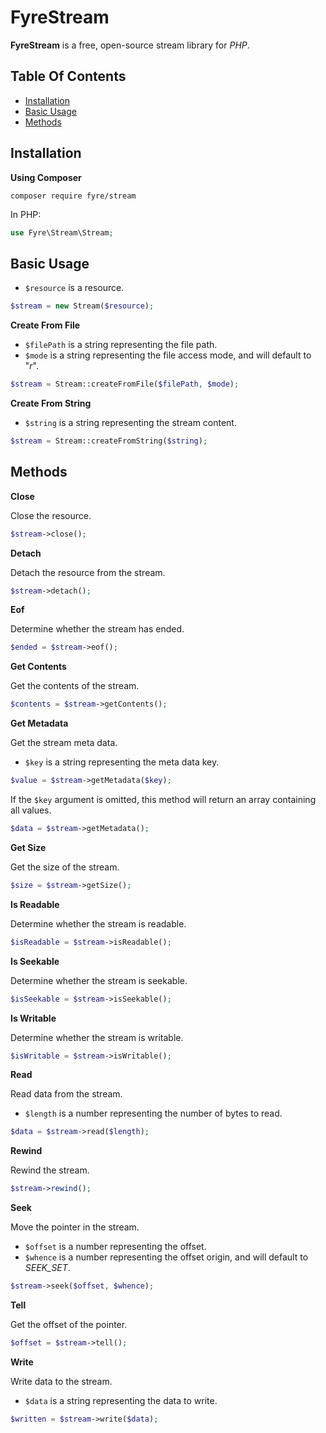 # FyreStream

**FyreStream** is a free, open-source stream library for *PHP*.


## Table Of Contents
- [Installation](#installation)
- [Basic Usage](#basic-usage)
- [Methods](#methods)



## Installation

**Using Composer**

```
composer require fyre/stream
```

In PHP:

```php
use Fyre\Stream\Stream;
```


## Basic Usage

- `$resource` is a resource.

```php
$stream = new Stream($resource);
```

**Create From File**

- `$filePath` is a string representing the file path.
- `$mode` is a string representing the file access mode, and will default to "*r*".

```php
$stream = Stream::createFromFile($filePath, $mode);
```

**Create From String**

- `$string` is a string representing the stream content.

```php
$stream = Stream::createFromString($string);
```

## Methods

**Close**

Close the resource.

```php
$stream->close();
```

**Detach**

Detach the resource from the stream.

```php
$stream->detach();
```

**Eof**

Determine whether the stream has ended.

```php
$ended = $stream->eof();
```

**Get Contents**

Get the contents of the stream.

```php
$contents = $stream->getContents();
```

**Get Metadata**

Get the stream meta data.

- `$key` is a string representing the meta data key.

```php
$value = $stream->getMetadata($key);
```

If the `$key` argument is omitted, this method will return an array containing all values.

```php
$data = $stream->getMetadata();
```

**Get Size**

Get the size of the stream.

```php
$size = $stream->getSize();
```

**Is Readable**

Determine whether the stream is readable.

```php
$isReadable = $stream->isReadable();
```

**Is Seekable**

Determine whether the stream is seekable.

```php
$isSeekable = $stream->isSeekable();
```

**Is Writable**

Determine whether the stream is writable.

```php
$isWritable = $stream->isWritable();
```

**Read**

Read data from the stream.

- `$length` is a number representing the number of bytes to read.

```php
$data = $stream->read($length);
```

**Rewind**

Rewind the stream.

```php
$stream->rewind();
```

**Seek**

Move the pointer in the stream.

- `$offset` is a number representing the offset.
- `$whence` is a number representing the offset origin, and will default to *SEEK_SET*.

```php
$stream->seek($offset, $whence);
```

**Tell**

Get the offset of the pointer.

```php
$offset = $stream->tell();
```

**Write**

Write data to the stream.

- `$data` is a string representing the data to write.

```php
$written = $stream->write($data);
```